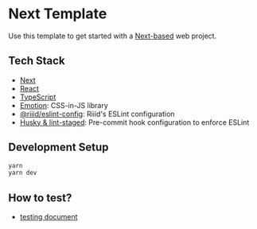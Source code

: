 # Next Template

Use this template to get started with a [Next-based](https://nextjs.org/) web project.

## Tech Stack

- [Next](https://nextjs.org/)
- [React](https://reactjs.org/)
- [TypeScript](https://www.typescriptlang.org/)
- [Emotion](https://emotion.sh/docs/introduction): CSS-in-JS library
- [@riiid/eslint-config](https://www.npmjs.com/package/@riiid/eslint-config): Riiid's ESLint configuration
- [Husky & lint-staged](https://prettier.io/docs/en/precommit.html): Pre-commit hook configuration to enforce ESLint

## Development Setup

```bash
yarn
yarn dev
```

## How to test?

- [testing document](../../docs/en/testing.md)
